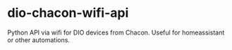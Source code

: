 # dio-chacon-wifi-api
Python API via wifi for DIO devices from Chacon. Useful for homeassistant or other automations.

